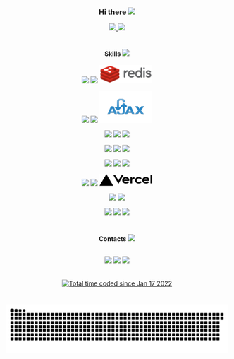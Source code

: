 

<div align="center">
<h3>Hi there  <img src="https://media.giphy.com/media/hvRJCLFzcasrR4ia7z/giphy.gif" height="20px"><br></h3>

<a href="https://github.com/i-Lucas">
<img height="150em" src="https://github-readme-stats.vercel.app/api?username=i-Lucas&show_icons=true&theme=dark&include_all_commits=true&count_private=true"/>
<img height="150em" src="https://github-readme-stats.vercel.app/api/top-langs/?username=i-Lucas&layout=compact&langs_count=7&theme=dark"/></a>
</div>

<div width="100%" align="center"><h1></h1>
<strong>Skills</strong>
<img src="https://github.githubassets.com/images/mona-loading-dimmed.gif" height="25px"><br></br>

<img src="https://www.vectorlogo.zone/logos/postgresql/postgresql-ar21.svg" target="_blank">
<img src="https://www.vectorlogo.zone/logos/mongodb/mongodb-ar21.svg" target="_blank">
<img src="https://raw.githubusercontent.com/cncf/landscape/876cf1571230d672a095eec23843d4ca3fbe94d4/hosted_logos/redis.svg" width="120px" target="_blank">

<a href="https://github.com/i-Lucas"><img src="https://www.vectorlogo.zone/logos/javascript/javascript-ar21.svg"></a>
<img src="https://www.vectorlogo.zone/logos/typescriptlang/typescriptlang-ar21.svg">
<img width="120px" src="https://raw.githubusercontent.com/JonDotsoy/Vector-Logo/430aec93009f32fd8fa48081eb45e27f24e84f6d/Logos/AJAX/AJAX.svg">

<img src="https://www.vectorlogo.zone/logos/reactjs/reactjs-ar21.svg">
<img width="100px" src="https://www.vectorlogo.zone/logos/babeljs/babeljs-ar21.svg">
<img src="https://www.vectorlogo.zone/logos/js_webpack/js_webpack-ar21.svg">

<a href=""><img src="https://www.vectorlogo.zone/logos/w3_html5/w3_html5-ar21.svg"></a>
<a href=""><img src="https://www.vectorlogo.zone/logos/w3_css/w3_css-ar21.svg"></a>
<a href=""><img src="https://www.vectorlogo.zone/logos/jestjsio/jestjsio-ar21.svg"></a>

<img src="https://www.vectorlogo.zone/logos/nodejs/nodejs-ar21.svg">
<img src="https://www.vectorlogo.zone/logos/expressjs/expressjs-ar21.svg">
<img width="120px" src="https://java-master.com/wp-content/uploads/2019/11/sfw0002-01-REST_Architecture.png">

<a href="https://github.com/i-Lucas"><img src="https://www.vectorlogo.zone/logos/heroku/heroku-ar21.svg"></a>
<img src="https://raw.githubusercontent.com/gilbarbara/logos/9ef3264351d651401a679e2041980dff3ae7b128/logos/cypress.svg" width="100px">
<img src="https://raw.githubusercontent.com/cncf/landscape/876cf1571230d672a095eec23843d4ca3fbe94d4/hosted_logos/vercel.svg" width="120px">

<img width="120px" src="https://www.vectorlogo.zone/logos/docker/docker-ar21.svg">
<img width="120px" src="https://www.vectorlogo.zone/logos/amazon_aws/amazon_aws-ar21.svg">

<a href = ""><img src="https://www.vectorlogo.zone/logos/linux/linux-ar21.svg"></a>
<a href = ""><img src="https://www.vectorlogo.zone/logos/git-scm/git-scm-ar21.svg"></a>
<a href = ""><img width="110px" src="https://cdn.worldvectorlogo.com/logos/prisma-2.svg"></a>

</div>
<h1></h1>
<div align="center"> 
<strong>Contacts</strong>
<img src="https://i.pinimg.com/originals/ae/0c/5a/ae0c5aca3ef494a0d3cfe91731962603.gif" height="20px"><br></br>

<a href="https://www.linkedin.com/in/hilucas/"><img src="https://img.shields.io/badge/-LinkedIn-%230077B5?style=for-the-badge&logo=linkedin&logoColor=white" target="_blank"></a> 
<a href="mailto:novo.contato.lucas@gmail.com" target="_blank"><img src="https://img.shields.io/badge/Gmail-D14836?style=for-the-badge&logo=gmail&logoColor=white" target="_blank"></a>
<a href="https://my-web-site-eight.vercel.app/" target="_blank"><img src="https://img.shields.io/badge/website-D14836?style=for-the-badge&logo=googlechrome&logoColor=white" target="_blank"></a>   
<br></br>
<a href="https://wakatime.com/@f52ac50f-c8e0-4f74-9b43-0db756266fbb"><img src="https://wakatime.com/badge/user/f52ac50f-c8e0-4f74-9b43-0db756266fbb.svg" alt="Total time coded since Jan 17 2022" /></a>

<h1></h1>

![Snake animation](https://github.com/i-Lucas/i-Lucas/blob/output/github-contribution-grid-snake.svg)
</div>

